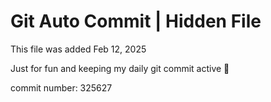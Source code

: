 # Git Auto Commit | Hidden File

This file was added Feb 12, 2025

Just for fun and keeping my daily git commit active 🤪

commit number: 325627
